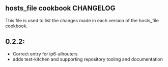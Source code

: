 ## hosts_file cookbook CHANGELOG

This file is used to list the changes made in each version of the hosts_file cookbook.

## 0.2.2:
* Correct entry for ip6-allrouters
* adds test-kitchen and supporting repository tooling and documentation
